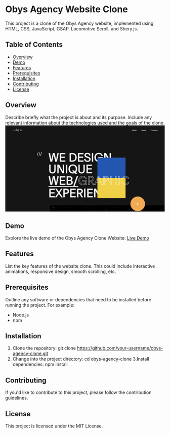 <h1 id="obys-agency-website-clone">Obys Agency Website Clone</h1>
<p>This project is a clone of the Obys Agency website, implemented using HTML, CSS, JavaScript, GSAP, Locomotive Scroll, and Shery.js.</p>
<h2 id="table-of-contents">Table of Contents</h2>
<ul>
<li><a href="#overview">Overview</a></li>
<li><a href="#demo">Demo</a></li>
<li><a href="#features">Features</a></li>
<li><a href="#prerequisites">Prerequisites</a></li>
<li><a href="#installation">Installation</a></li>
<li><a href="#contributing">Contributing</a></li>
<li><a href="#license">License</a></li>
</ul>
<h2 id="overview">Overview</h2>
<p>Describe briefly what the project is about and its purpose. Include any relevant information about the technologies used and the goals of the clone.
<img src="Obys.png" alt="Obys Agency Website Clone Preview"></p>
<h2 id="demo">Demo</h2>
<p>Explore the live demo of the Obys Agency Clone Website: <a href="https://vedantsonar10.github.io/Obys---Creative-FrontEnd-Website/">Live Demo</a></p>
<h2 id="features">Features</h2>
<p>List the key features of the website clone. This could include interactive animations, responsive design, smooth scrolling, etc.</p>
<h2 id="prerequisites">Prerequisites</h2>
<p>Outline any software or dependencies that need to be installed before running the project. For example:</p>
<ul>
<li>Node.js</li>
<li>npm</li>
</ul>
<h2 id="installation">Installation</h2>
<ol>
<li>Clone the repository:
git clone <a href="https://github.com/your-username/obys-agency-clone.git](https://github.com/VedantSonar10/Obys---Creative-FrontEnd-Website.git">https://github.com/your-username/obys-agency-clone.git</a>	</li>
<li>Change into the project directory:
cd obys-agency-clone
3.Install dependencies:
npm install</li>
</ol>
<h2 id="contributing">Contributing</h2>
<p>If you&#39;d like to contribute to this project, please follow the contribution guidelines.</p>
<h2 id="license">License</h2>
<p>This project is licensed under the MIT License.</p>
